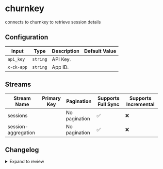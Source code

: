 # churnkey
connects to churnkey to retrieve session details

## Configuration

| Input | Type | Description | Default Value |
|-------|------|-------------|---------------|
| `api_key` | `string` | API Key.  |  |
| `x-ck-app` | `string` | App ID.  |  |

## Streams
| Stream Name | Primary Key | Pagination | Supports Full Sync | Supports Incremental |
|-------------|-------------|------------|---------------------|----------------------|
| sessions |  | No pagination | ✅ |  ❌  |
| session-aggregation |  | No pagination | ✅ |  ❌  |

## Changelog

<details>
  <summary>Expand to review</summary>

| Version          | Date              | Pull Request | Subject        |
|------------------|-------------------|--------------|----------------|
| 0.0.11 | 2025-09-02 | [65810](https://github.com/airbytehq/airbyte/pull/65810) | Update dependencies |
| 0.0.10 | 2025-08-23 | [65258](https://github.com/airbytehq/airbyte/pull/65258) | Update dependencies |
| 0.0.9 | 2025-08-09 | [64672](https://github.com/airbytehq/airbyte/pull/64672) | Update dependencies |
| 0.0.8 | 2025-08-02 | [64338](https://github.com/airbytehq/airbyte/pull/64338) | Update dependencies |
| 0.0.7 | 2025-07-26 | [63944](https://github.com/airbytehq/airbyte/pull/63944) | Update dependencies |
| 0.0.6 | 2025-07-19 | [63557](https://github.com/airbytehq/airbyte/pull/63557) | Update dependencies |
| 0.0.5 | 2025-07-12 | [63017](https://github.com/airbytehq/airbyte/pull/63017) | Update dependencies |
| 0.0.4 | 2025-07-05 | [62773](https://github.com/airbytehq/airbyte/pull/62773) | Update dependencies |
| 0.0.3 | 2025-06-28 | [62379](https://github.com/airbytehq/airbyte/pull/62379) | Update dependencies |
| 0.0.2 | 2025-06-21 | [61976](https://github.com/airbytehq/airbyte/pull/61976) | Update dependencies |
| 0.0.1 | 2025-06-18 | | Initial release by [@shdanielsh-nyk](https://github.com/shdanielsh-nyk) via Connector Builder |

</details>
